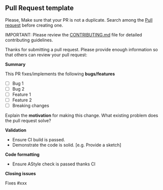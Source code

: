 ## Pull Request template

Please, Make sure that your PR is not a duplicate.
Search among the [Pull request](https://github.com/stm32duino/Arduino_Core_STM32/pulls) before creating one.

IMPORTANT: Please review the [CONTRIBUTING.md](../CONTRIBUTING.md) file for detailed contributing guidelines.

Thanks for submitting a pull request.
Please provide enough information so that others can review your pull request:

**Summary**

<!-- Summary of the PR -->

This PR fixes/implements the following **bugs/features**

* [ ] Bug 1
* [ ] Bug 2
* [ ] Feature 1
* [ ] Feature 2
* [ ] Breaking changes

<!-- You can skip this if you're fixing a typo or adding an app to the Showcase. -->

Explain the **motivation** for making this change. What existing problem does the pull request solve?

<!-- Example: When "Adding a function to do X", explain why it is necessary to have a way to do X. -->

**Validation**

* Ensure CI build is passed.
* Demonstrate the code is solid. [e.g. Provide a sketch]

<!-- Make sure tests pass on both CI. -->

**Code formatting**

* Ensure AStyle check is passed thanks CI

<!-- See the simple style guide. -->

**Closing issues**

<!-- Put `closes #XXXX` in your comment to auto-close the issue that your PR fixes (if such). -->
Fixes #xxx
